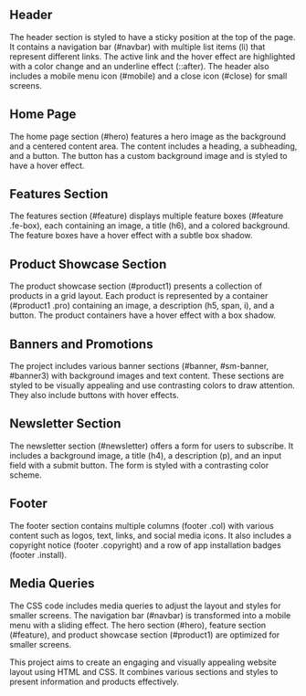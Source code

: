 ## Header
The header section is styled to have a sticky position at the top of the page. It contains a navigation bar (#navbar) with multiple list items (li) that represent different links. The active link and the hover effect are highlighted with a color change and an underline effect (::after). The header also includes a mobile menu icon (#mobile) and a close icon (#close) for small screens.

## Home Page
The home page section (#hero) features a hero image as the background and a centered content area. The content includes a heading, a subheading, and a button. The button has a custom background image and is styled to have a hover effect.

## Features Section
The features section (#feature) displays multiple feature boxes (#feature .fe-box), each containing an image, a title (h6), and a colored background. The feature boxes have a hover effect with a subtle box shadow.

## Product Showcase Section
The product showcase section (#product1) presents a collection of products in a grid layout. Each product is represented by a container (#product1 .pro) containing an image, a description (h5, span, i), and a button. The product containers have a hover effect with a box shadow.

## Banners and Promotions
The project includes various banner sections (#banner, #sm-banner, #banner3) with background images and text content. These sections are styled to be visually appealing and use contrasting colors to draw attention. They also include buttons with hover effects.

## Newsletter Section
The newsletter section (#newsletter) offers a form for users to subscribe. It includes a background image, a title (h4), a description (p), and an input field with a submit button. The form is styled with a contrasting color scheme.

## Footer
The footer section contains multiple columns (footer .col) with various content such as logos, text, links, and social media icons. It also includes a copyright notice (footer .copyright) and a row of app installation badges (footer .install).

## Media Queries
The CSS code includes media queries to adjust the layout and styles for smaller screens. The navigation bar (#navbar) is transformed into a mobile menu with a sliding effect. The hero section (#hero), feature section (#feature), and product showcase section (#product1) are optimized for smaller screens.

This project aims to create an engaging and visually appealing website layout using HTML and CSS. It combines various sections and styles to present information and products effectively.
